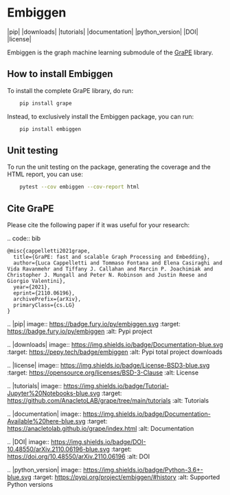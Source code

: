 Embiggen
=========================================================================================
|pip| |downloads| |tutorials| |documentation| |python_version| |DOI| |license|

Embiggen is the graph machine learning submodule of the [GraPE](https://github.com/AnacletoLAB/grape) library.

How to install Embiggen
-------------------------
To install the complete GraPE library, do run:

```bash
    pip install grape
```

Instead, to exclusively install the Embiggen package, you can run:

```bash
    pip install embiggen
```

Unit testing
-----------------------------------
To run the unit testing on the package, generating
the coverage and the HTML report, you can use:

```bash
    pytest --cov embiggen --cov-report html
```

Cite GraPE
----------------------------------------------
Please cite the following paper if it was useful for your research:

.. code:: bib

    @misc{cappelletti2021grape,
      title={GraPE: fast and scalable Graph Processing and Embedding}, 
      author={Luca Cappelletti and Tommaso Fontana and Elena Casiraghi and Vida Ravanmehr and Tiffany J. Callahan and Marcin P. Joachimiak and Christopher J. Mungall and Peter N. Robinson and Justin Reese and Giorgio Valentini},
      year={2021},
      eprint={2110.06196},
      archivePrefix={arXiv},
      primaryClass={cs.LG}
    }

.. |pip| image:: https://badge.fury.io/py/embiggen.svg
    :target: https://badge.fury.io/py/embiggen
    :alt: Pypi project

.. |downloads| image:: https://img.shields.io/badge/Documentation-blue.svg
    :target: https://pepy.tech/badge/embiggen
    :alt: Pypi total project downloads

.. |license| image:: https://img.shields.io/badge/License-BSD3-blue.svg
    :target: https://opensource.org/licenses/BSD-3-Clause
    :alt: License

.. |tutorials| image:: https://img.shields.io/badge/Tutorial-Jupyter%20Notebooks-blue.svg
    :target: https://github.com/AnacletoLAB/grape/tree/main/tutorials
    :alt: Tutorials

.. |documentation| image:: https://img.shields.io/badge/Documentation-Available%20here-blue.svg
    :target: https://anacletolab.github.io/grape/index.html
    :alt: Documentation

.. |DOI| image:: https://img.shields.io/badge/DOI-10.48550/arXiv.2110.06196-blue.svg
    :target: https://doi.org/10.48550/arXiv.2110.06196
    :alt: DOI

.. |python_version| image:: https://img.shields.io/badge/Python-3.6+-blue.svg
    :target: https://pypi.org/project/embiggen/#history
    :alt: Supported Python versions